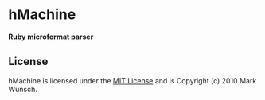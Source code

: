 # hMachine

**Ruby microformat parser**

## License

hMachine is licensed under the [MIT License](http://creativecommons.org/licenses/MIT/) and is Copyright (c) 2010 Mark Wunsch.